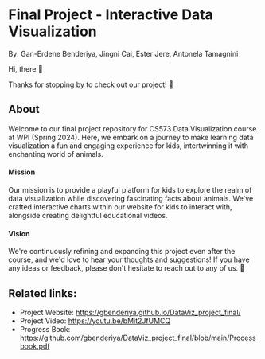 Final Project - Interactive Data Visualization
===
By: Gan-Erdene Benderiya, Jingni Cai, Ester Jere, Antonela Tamagnini
<bk>

Hi, there :wave:

Thanks for stopping by to check out our project! :tada:

## About
Welcome to our final project repository for CS573 Data Visualization course at WPI (Spring 2024). Here, we embark on a journey to make learning data visualization a fun and engaging experience for kids, intertwinning it with enchanting world of animals.

#### Mission
Our mission is to provide a playful platform for kids to explore the realm of data visualization while discovering fascinating facts about animals. We've crafted interactive charts within our website for kids to interact with, alongside creating delightful educational videos.

#### Vision
We're continuously refining and expanding this project even after the course, and we'd love to hear your thoughts and suggestions! If you have any ideas or feedback, please don't hesitate to reach out to any of us. :eyes:


## Related links:
* Project Website: https://gbenderiya.github.io/DataViz_project_final/
* Project Video: https://youtu.be/bMit2JfUMCQ
* Progress Book: https://github.com/gbenderiya/DataViz_project_final/blob/main/Processbook.pdf
